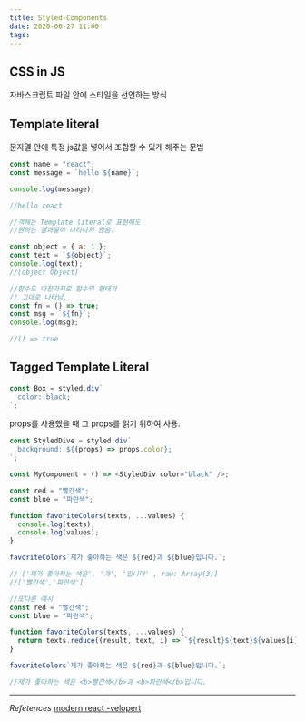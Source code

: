 ```yaml
---
title: Styled-Components
date: 2020-06-27 11:00
tags:
---
```


## CSS in JS

자바스크립트 파일 안에 스타일을 선언하는 방식

## Template literal

문자열 안에 특정 js값을 넣어서 조합할 수 있게 해주는 문법

```javascript
const name = "react";
const message = `hello ${name}`;

console.log(message);

//hello react

//객체는 Template literal로 표현해도
//원하는 결과물이 나타나지 않음.

const object = { a: 1 };
const text = `${object}`;
console.log(text);
//[object Object]

//함수도 마찬가지로 함수의 형태가
// 그대로 나타남.
const fn = () => true;
const msg = `${fn}`;
console.log(msg);

//() => true
```

## Tagged Template Literal

```javascript
const Box = styled.div`
  color: black;
`;
```

props를 사용했을 때 그 props를 읽기 위하여 사용.

```javascript
const StyledDive = styled.div`
  background: ${(props) => props.color};
`;

const MyComponent = () => <StyledDiv color="black" />;
```

```javascript
const red = "빨간색";
const blue = "파란색";

function favoriteColors(texts, ...values) {
  console.log(texts);
  console.log(values);
}

favoriteColors`제가 좋아하는 색은 ${red}과 ${blue}입니다.`;

// ['제가 좋아하는 색은', '과', '입니다' , raw: Array(3)]
//['빨간색','파란색']
```

```javascript
//또다른 예시
const red = "빨간색";
const blue = "파란색";

function favoriteColors(texts, ...values) {
  return texts.reduce((result, text, i) => `${result}${text}${values[i] ? `<b>${values[i]}</b>` : ""}`, "");
}

favoriteColors`제가 좋아하는 색은 ${red}과 ${blue}입니다.`;

//제가 좋아하는 색은 <b>빨간색</b>과 <b>파란색</b>입니다.
```

---

_Refetences_
[modern react -velopert](https://react.vlpt.us/styling/03-styled-components.html)

